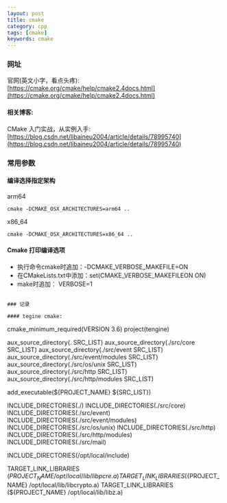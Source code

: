 ```yaml
---
layout: post
title: cmake
category: cpp
tags: [cmake]
keywords: cmake
---
```


### 网址

官网(英文小字，看点头疼): [https://cmake.org/cmake/help/cmake2.4docs.html](https://cmake.org/cmake/help/cmake2.4docs.html)

#### 相关博客:

CMake 入门实战，从实例入手: [https://blog.csdn.net/libaineu2004/article/details/78995740](https://blog.csdn.net/libaineu2004/article/details/78995740)

### 常用参数

#### 编译选择指定架构

arm64
```
cmake -DCMAKE_OSX_ARCHITECTURES=arm64 ..
```

x86_64
```
cmake -DCMAKE_OSX_ARCHITECTURES=x86_64 ..
```

#### Cmake 打印编译选项
- 执行命令cmake时追加：-DCMAKE_VERBOSE_MAKEFILE=ON
- 在CMakeLists.txt中添加：set(CMAKE_VERBOSE_MAKEFILEON ON)
- make时追加： VERBOSE=1
```

### 记录 

#### tegine cmake:

```
cmake_minimum_required(VERSION 3.6)
project(tengine)

aux_source_directory(. SRC_LIST)
aux_source_directory(./src/core SRC_LIST)
aux_source_directory(./src/event SRC_LIST)
aux_source_directory(./src/event/modules SRC_LIST)
aux_source_directory(./src/os/unix SRC_LIST)
aux_source_directory(./src/http SRC_LIST)
aux_source_directory(./src/http/modules SRC_LIST)

add_executable(${PROJECT_NAME} ${SRC_LIST})

INCLUDE_DIRECTORIES(./)
INCLUDE_DIRECTORIES(./src/core)
INCLUDE_DIRECTORIES(./src/event)
INCLUDE_DIRECTORIES(./src/event/modules)
INCLUDE_DIRECTORIES(./src/os/unix)
INCLUDE_DIRECTORIES(./src/http)
INCLUDE_DIRECTORIES(./src/http/modules)
INCLUDE_DIRECTORIES(./src/mail)

INCLUDE_DIRECTORIES(/opt/local/include)

TARGET_LINK_LIBRARIES (${PROJECT_NAME} /opt/local/lib/libpcre.a)
TARGET_LINK_LIBRARIES (${PROJECT_NAME} /opt/local/lib/libcrypto.a)
TARGET_LINK_LIBRARIES (${PROJECT_NAME} /opt/local/lib/libz.a)
```
